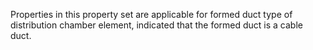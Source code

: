 Properties in this property set are applicable for formed duct type of distribution chamber element, indicated that the formed duct is a cable duct.

